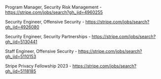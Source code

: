 Program Manager, Security Risk Management - https://stripe.com/jobs/search?gh_jid=4960255

Security Engineer, Offensive Security  - https://stripe.com/jobs/search?gh_jid=4926080

Security Engineer, Security Partnerships - https://stripe.com/jobs/search?gh_jid=5130441

Staff Engineer, Offensive Security - https://stripe.com/jobs/search?gh_jid=5110153

Stripe Privacy Fellowship 2023 - https://stripe.com/jobs/search?gh_jid=5118185

